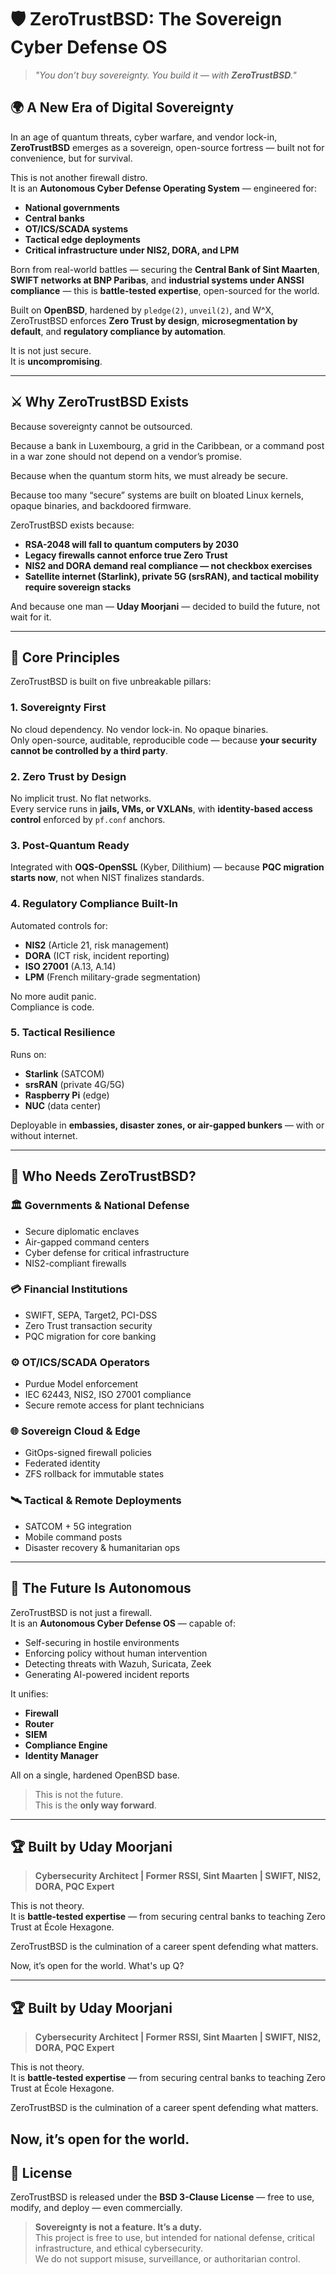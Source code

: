 # 🛡️ ZeroTrustBSD: The Sovereign Cyber Defense OS  
> _"You don’t buy sovereignty. You build it — with **ZeroTrustBSD**."_

## 🌍 A New Era of Digital Sovereignty

In an age of quantum threats, cyber warfare, and vendor lock-in, **ZeroTrustBSD** emerges as a sovereign, open-source fortress — built not for convenience, but for survival.

This is not another firewall distro.  
It is an **Autonomous Cyber Defense Operating System** — engineered for:
- **National governments**
- **Central banks**
- **OT/ICS/SCADA systems**
- **Tactical edge deployments**
- **Critical infrastructure under NIS2, DORA, and LPM**

Born from real-world battles — securing the **Central Bank of Sint Maarten**, **SWIFT networks at BNP Paribas**, and **industrial systems under ANSSI compliance** — this is **battle-tested expertise**, open-sourced for the world.

Built on **OpenBSD**, hardened by `pledge(2)`, `unveil(2)`, and W^X, ZeroTrustBSD enforces **Zero Trust by design**, **microsegmentation by default**, and **regulatory compliance by automation**.

It is not just secure.  
It is **uncompromising**.

---

## ⚔️ Why ZeroTrustBSD Exists

Because sovereignty cannot be outsourced.

Because a bank in Luxembourg, a grid in the Caribbean, or a command post in a war zone should not depend on a vendor’s promise.

Because when the quantum storm hits, we must already be secure.

Because too many “secure” systems are built on bloated Linux kernels, opaque binaries, and backdoored firmware.

ZeroTrustBSD exists because:
- **RSA-2048 will fall to quantum computers by 2030**
- **Legacy firewalls cannot enforce true Zero Trust**
- **NIS2 and DORA demand real compliance — not checkbox exercises**
- **Satellite internet (Starlink), private 5G (srsRAN), and tactical mobility require sovereign stacks**

And because one man — **Uday Moorjani** — decided to build the future, not wait for it.

---

## 🧱 Core Principles

ZeroTrustBSD is built on five unbreakable pillars:

### 1. **Sovereignty First**
No cloud dependency. No vendor lock-in. No opaque binaries.  
Only open-source, auditable, reproducible code — because **your security cannot be controlled by a third party**.

### 2. **Zero Trust by Design**
No implicit trust. No flat networks.  
Every service runs in **jails, VMs, or VXLANs**, with **identity-based access control** enforced by `pf.conf` anchors.

### 3. **Post-Quantum Ready**
Integrated with **OQS-OpenSSL** (Kyber, Dilithium) — because **PQC migration starts now**, not when NIST finalizes standards.

### 4. **Regulatory Compliance Built-In**
Automated controls for:
- **NIS2** (Article 21, risk management)
- **DORA** (ICT risk, incident reporting)
- **ISO 27001** (A.13, A.14)
- **LPM** (French military-grade segmentation)

No more audit panic.  
Compliance is code.

### 5. **Tactical Resilience**
Runs on:
- **Starlink** (SATCOM)
- **srsRAN** (private 4G/5G)
- **Raspberry Pi** (edge)
- **NUC** (data center)

Deployable in **embassies, disaster zones, or air-gapped bunkers** — with or without internet.

---

## 🚀 Who Needs ZeroTrustBSD?

### 🏛️ **Governments & National Defense**
- Secure diplomatic enclaves
- Air-gapped command centers
- Cyber defense for critical infrastructure
- NIS2-compliant firewalls

### 💳 **Financial Institutions**
- SWIFT, SEPA, Target2, PCI-DSS
- Zero Trust transaction security
- PQC migration for core banking

### ⚙️ **OT/ICS/SCADA Operators**
- Purdue Model enforcement
- IEC 62443, NIS2, ISO 27001 compliance
- Secure remote access for plant technicians

### 🌐 **Sovereign Cloud & Edge**
- GitOps-signed firewall policies
- Federated identity
- ZFS rollback for immutable states

### 🛰 **Tactical & Remote Deployments**
- SATCOM + 5G integration
- Mobile command posts
- Disaster recovery & humanitarian ops

---

## 🔮 The Future Is Autonomous

ZeroTrustBSD is not just a firewall.  
It is an **Autonomous Cyber Defense OS** — capable of:
- Self-securing in hostile environments
- Enforcing policy without human intervention
- Detecting threats with Wazuh, Suricata, Zeek
- Generating AI-powered incident reports

It unifies:
- **Firewall**
- **Router**
- **SIEM**
- **Compliance Engine**
- **Identity Manager**

All on a single, hardened OpenBSD base.

> This is not the future.  
> This is the **only way forward**.

---

## 🏆 Built by Uday Moorjani  
> **Cybersecurity Architect | Former RSSI, Sint Maarten | SWIFT, NIS2, DORA, PQC Expert**

This is not theory.  
It is **battle-tested expertise** — from securing central banks to teaching Zero Trust at École Hexagone.

ZeroTrustBSD is the culmination of a career spent defending what matters.

Now, it’s open for the world. What's up Q?

---
## 🏆 Built by Uday Moorjani  
> **Cybersecurity Architect | Former RSSI, Sint Maarten | SWIFT, NIS2, DORA, PQC Expert**

This is not theory.  
It is **battle-tested expertise** — from securing central banks to teaching Zero Trust at École Hexagone.

ZeroTrustBSD is the culmination of a career spent defending what matters.

Now, it’s open for the world.
---

## 📜 License  
ZeroTrustBSD is released under the **BSD 3-Clause License** — free to use, modify, and deploy — even commercially.

> **Sovereignty is not a feature. It’s a duty.**  
This project is free to use, but intended for national defense, critical infrastructure, and ethical cybersecurity.  
We do not support misuse, surveillance, or authoritarian control.
